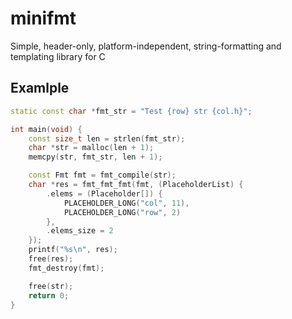 # minifmt
Simple, header-only, platform-independent, string-formatting and templating library for C

## Examlple
```c++
static const char *fmt_str = "Test {row} str {col.h}";

int main(void) {
    const size_t len = strlen(fmt_str);
    char *str = malloc(len + 1);
    memcpy(str, fmt_str, len + 1);

    const Fmt fmt = fmt_compile(str);
    char *res = fmt_fmt_fmt(fmt, (PlaceholderList) {
        .elems = (Placeholder[]) {
            PLACEHOLDER_LONG("col", 11),
            PLACEHOLDER_LONG("row", 2)
        },
        .elems_size = 2
    });
    printf("%s\n", res);
    free(res);
    fmt_destroy(fmt);

    free(str);
    return 0;
}
```